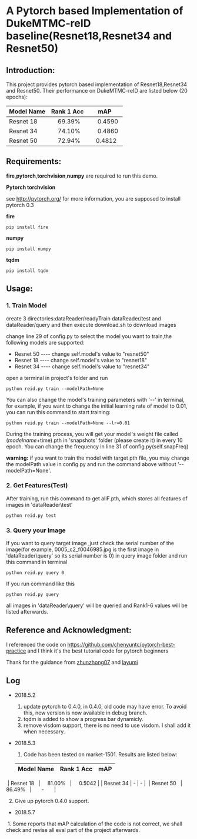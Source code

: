 # **A Pytorch based Implementation of DukeMTMC-reID baseline(Resnet18,Resnet34 and Resnet50)**

## Introduction:
This project provides pytorch based implementation of Resnet18,Resnet34 and Resnet50. Their performance on DukeMTMC-reID are listed below (20 epochs):

|  Model Name   |   Rank 1 Acc  |      mAP      |
| ------------- |:-------------:|:-------------:|
|  Resnet 18    |     69.39%    |     0.4590    |
|  Resnet 34    |     74.10%    |     0.4860    |
|  Resnet 50    |     72.94%    |     0.4812    |

## Requirements:
**fire**,**pytorch**,**torchvision**,**numpy** are required to run this demo. 

**Pytorch  torchvision**

see http://pytorch.org/ for more information, you are supposed to install pytorch 0.3

**fire**

```angular2html
pip install fire
```

**numpy**
```angular2html
pip install numpy
```

**tqdm**
```angular2html
pip install tqdm
```

## Usage:
### 1. Train Model 

create 3 directories:dataReader/readyTrain dataReader/test and dataReader/query
and then execute download.sh to download images

change line 29 of config.py to select the model you want to train,the following models are supported:
- Resnet 50 ---- change self.model's value to "resnet50"
- Resnet 18 ---- change self.model's value to "resnet18"
- Resnet 34 ---- change self.model's value to "resnet34"

open a terminal in project's folder and run 
```
python reid.py train --modelPath=None
``` 
You can also change the model's training parameters with '--' in terminal, for example, if you want to change the initial learning rate of model to 0.01, you can run this command to start training:
```
python reid.py train --modelPath=None --lr=0.01
```
During the training process, you will get your model's weight file called ($modelname+$time).pth in 'snapshots' folder (please create it) in every 10 epoch. 
You can change the frequency in line 31 of config.py(self.snapFreq)

**warning:** if you want to train the model with target pth file, you may change the modelPath value in config.py and run the command above without '--modelPath=None'.

### 2.  Get Features(Test)
After training, run this command to get allF.pth, which stores all features of images in 'dataReader\test\'
```
python reid.py test
```

### 3. Query your Image
If you want to query target image ,just check the serial number of the image(for example, 0005_c2_f0046985.jpg is the first image in 'dataReader\query\' so its serial number is 0) in query image folder and run this command in terminal
```
python reid.py query 0
```
If you run command like this
```
python reid.py query
```
all images in 'dataReader\query\' will be queried and Rank1-6 values will be listed afterwards.

## Reference and Acknowledgment:
I referenced the code on https://github.com/chenyuntc/pytorch-best-practice and I think it's the best tutorial code for pytorch beginners

Thank for the guidance from [zhunzhong07](https://github.com/zhunzhong07) and [layumi](https://github.com/layumi)


## Log

- 2018.5.2

  1. update pytorch to 0.4.0, in 0.4.0, old code may have error.
  To avoid this, new version is now available in debug branch.
  2. tqdm is added to show a progress bar dynamicly.
  3. remove visdom support, there is no need to use visdom. I shall add it when necessary.

- 2018.5.3

  1. Code has been tested on market-1501. Results are listed below:

  |  Model Name   |   Rank 1 Acc  |      mAP      |
  | ------------- |:-------------:|:-------------:|
  |  Resnet 18    |     81.00%    |     0.5042    |
  |  Resnet 34    |       -       |       -       |
  |  Resnet 50    |     86.49%    |       -       |
  
  2. Give up pytorch 0.4.0 support.
  
- 2018.5.7

  1. Some reports that mAP calculation of the code is not correct, we shall check and revise all eval part of the project afterwards.
  

